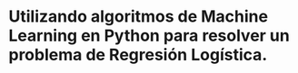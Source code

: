 # Utilizando algoritmos de Machine Learning en Python para resolver un problema de Regresión Logística.
